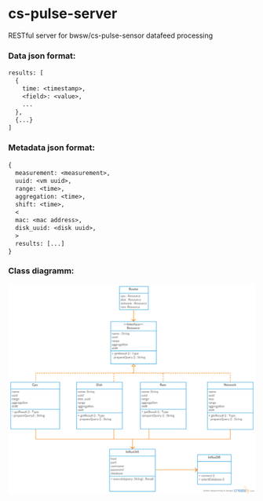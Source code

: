 # cs-pulse-server
RESTful server for bwsw/cs-pulse-sensor datafeed processing

### Data json format:
```
results: [
  {
    time: <timestamp>,
    <field>: <value>,
    ...
  }, 
  {...}
]
```

### Metadata json format:
```
{
  measurement: <measurement>,
  uuid: <vm uuid>,
  range: <time>,
  aggregation: <time>,
  shift: <time>,
  <
  mac: <mac address>,
  disk_uuid: <disk uuid>,
  >
  results: [...]
}
```
### Class diagramm:
![alt text](https://github.com/bwsw/cs-pulse-server/blob/master/PulseSchema.png?raw=true)
